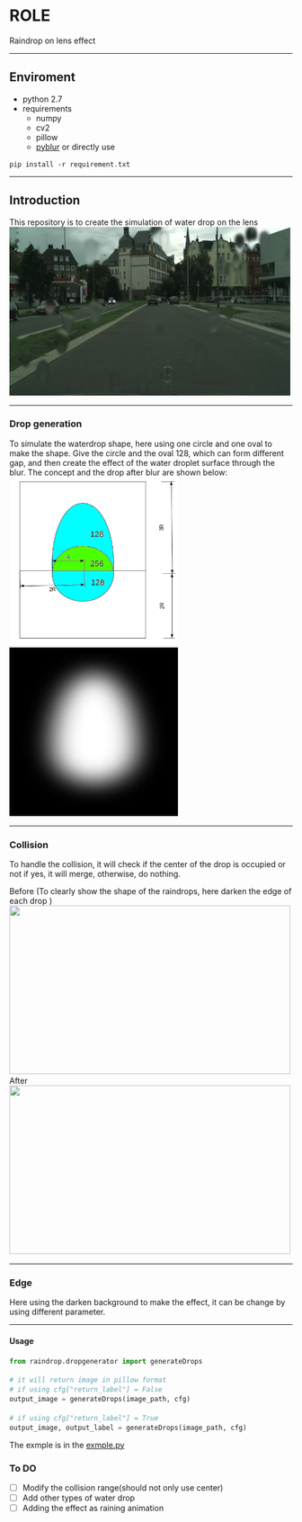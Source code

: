 # ROLE
Raindrop on lens effect


****
## Enviroment
* python 2.7 
* requirements
  * numpy
  * cv2
  * pillow
  * [pyblur](https://github.com/lospooky/pyblur)
or directly use 
```
pip install -r requirement.txt
```

****
## Introduction
This repository is to create the simulation of water drop on the lens
<img src=/Output_image/aachen_000001_000019_leftImg8bit.png
 height= "300" width="500">  
****
### Drop generation

To simulate the waterdrop shape, here using one circle and one oval to make the shape.
Give the circle and the oval 128, which can form different gap, and then create the effect of the water droplet surface through the blur.
The concept and the drop after blur are shown below:  
<img src=/resource/drop_architecture.bmp height= "300" width="300">
<img src=/resource/drop.bmp height= "300" width="300">

****
### Collision
To handle the collision, it will check if the center of the drop is occupied or not
if yes, it will merge, otherwise, do nothing.

Before (To clearly show the shape of the raindrops, here darken the edge of each drop )  
<img src=/resource/collision_before.bmp height= "300" width="500">  
After  
<img src=/resource/collision_after.bmp height= "300" width="500">

****
### Edge
Here using the darken background to make the effect, it can be change by using different parameter.
****

#### Usage
```python
from raindrop.dropgenerator import generateDrops

# it will return image in pillow format
# if using cfg["return_label"] = False
output_image = generateDrops(image_path, cfg)

# if using cfg["return_label"] = True
output_image, output_label = generateDrops(image_path, cfg)
```
The exmple is in the [exmple.py](example.py)


### To DO

- [ ] Modify the collision range(should not only use center)
- [ ] Add other types of water drop
- [ ] Adding the effect as raining animation
